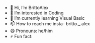 - 👋 Hi, I’m BrittoAlex
- 👀 I’m interested in Coding
- 🌱 I’m currently learning Visual Basic  
- 📫 How to reach me insta- britto._.alex
- 😄 Pronouns: he/him
- ⚡ Fun fact: 

<!---
BrittoAlex/BrittoAlex is a ✨ special ✨ repository because its `README.md` (this file) appears on your GitHub profile.
You can click the Preview link to take a look at your changes.
--->
